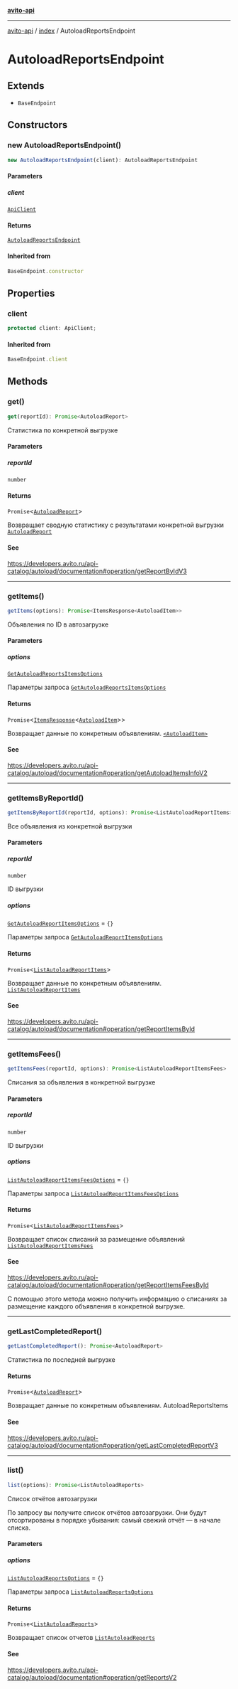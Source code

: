[**avito-api**](../../README.md)

***

[avito-api](../../README.md) / [index](../README.md) / AutoloadReportsEndpoint

# AutoloadReportsEndpoint

## Extends

- `BaseEndpoint`

## Constructors

### new AutoloadReportsEndpoint()

```ts
new AutoloadReportsEndpoint(client): AutoloadReportsEndpoint
```

#### Parameters

##### client

[`ApiClient`](../../api-client/classes/ApiClient.md)

#### Returns

[`AutoloadReportsEndpoint`](AutoloadReportsEndpoint.md)

#### Inherited from

```ts
BaseEndpoint.constructor
```

## Properties

### client

```ts
protected client: ApiClient;
```

#### Inherited from

```ts
BaseEndpoint.client
```

## Methods

### get()

```ts
get(reportId): Promise<AutoloadReport>
```

Статистика по конкретной выгрузке

#### Parameters

##### reportId

`number`

#### Returns

`Promise`\<[`AutoloadReport`](../interfaces/AutoloadReport.md)\>

Возвращает сводную статистику с результатами конкретной выгрузки [`AutoloadReport`](../interfaces/AutoloadReport.md)

#### See

https://developers.avito.ru/api-catalog/autoload/documentation#operation/getReportByIdV3

***

### getItems()

```ts
getItems(options): Promise<ItemsResponse<AutoloadItem>>
```

Объявления по ID в автозагрузке

#### Parameters

##### options

[`GetAutoloadReportsItemsOptions`](../type-aliases/GetAutoloadReportsItemsOptions.md)

Параметры запроса [`GetAutoloadReportsItemsOptions`](../type-aliases/GetAutoloadReportsItemsOptions.md)

#### Returns

`Promise`\<[`ItemsResponse`](../type-aliases/ItemsResponse.md)\<[`AutoloadItem`](../interfaces/AutoloadItem.md)\>\>

Возвращает данные по конкретным объявлениям. [`<AutoloadItem>`](../type-aliases/ItemsResponse.md)

#### See

https://developers.avito.ru/api-catalog/autoload/documentation#operation/getAutoloadItemsInfoV2

***

### getItemsByReportId()

```ts
getItemsByReportId(reportId, options): Promise<ListAutoloadReportItems>
```

Все объявления из конкретной выгрузки

#### Parameters

##### reportId

`number`

ID выгрузки

##### options

[`GetAutoloadReportItemsOptions`](../type-aliases/GetAutoloadReportItemsOptions.md) = `{}`

Параметры запроса [`GetAutoloadReportItemsOptions`](../type-aliases/GetAutoloadReportItemsOptions.md)

#### Returns

`Promise`\<[`ListAutoloadReportItems`](../type-aliases/ListAutoloadReportItems.md)\>

Возвращает данные по конкретным объявлениям. [`ListAutoloadReportItems`](../type-aliases/ListAutoloadReportItems.md)

#### See

https://developers.avito.ru/api-catalog/autoload/documentation#operation/getReportItemsById

***

### getItemsFees()

```ts
getItemsFees(reportId, options): Promise<ListAutoloadReportItemsFees>
```

Списания за объявления в конкретной выгрузке

#### Parameters

##### reportId

`number`

ID выгрузки

##### options

[`ListAutoloadReportItemsFeesOptions`](../type-aliases/ListAutoloadReportItemsFeesOptions.md) = `{}`

Параметры запроса [`ListAutoloadReportItemsFeesOptions`](../type-aliases/ListAutoloadReportItemsFeesOptions.md)

#### Returns

`Promise`\<[`ListAutoloadReportItemsFees`](../type-aliases/ListAutoloadReportItemsFees.md)\>

Возвращает cписок списаний за размещение объявлений [`ListAutoloadReportItemsFees`](../type-aliases/ListAutoloadReportItemsFees.md)

#### See

https://developers.avito.ru/api-catalog/autoload/documentation#operation/getReportItemsFeesById

С помощью этого метода можно получить информацию о списаниях за размещение каждого объявления в конкретной выгрузке.

***

### getLastCompletedReport()

```ts
getLastCompletedReport(): Promise<AutoloadReport>
```

Статистика по последней выгрузке

#### Returns

`Promise`\<[`AutoloadReport`](../interfaces/AutoloadReport.md)\>

Возвращает данные по конкретным объявлениям. AutoloadReportsItems

#### See

https://developers.avito.ru/api-catalog/autoload/documentation#operation/getLastCompletedReportV3

***

### list()

```ts
list(options): Promise<ListAutoloadReports>
```

Список отчётов автозагрузки

По запросу вы получите список отчётов автозагрузки. Они будут отсортированы в порядке убывания: самый свежий отчёт — в начале списка.

#### Parameters

##### options

[`ListAutoloadReportsOptions`](../type-aliases/ListAutoloadReportsOptions.md) = `{}`

Параметры запроса [`ListAutoloadReportsOptions`](../type-aliases/ListAutoloadReportsOptions.md)

#### Returns

`Promise`\<[`ListAutoloadReports`](../type-aliases/ListAutoloadReports.md)\>

Возвращает список отчетов [`ListAutoloadReports`](../type-aliases/ListAutoloadReports.md)

#### See

https://developers.avito.ru/api-catalog/autoload/documentation#operation/getReportsV2

